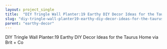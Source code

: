 ```yaml
---
layout: project_single
title:  "DIY Tringle Wall Planter:19 Earthy DIY Decor Ideas for the Taurus Home via Brit + Co"
slug: "diy-tringle-wall-planter19-earthy-diy-decor-ideas-for-the-taurus-home-via-brit-co"
parent: "earthy-decor"
---
```

DIY Tringle Wall Planter:19 Earthy DIY Decor Ideas for the Taurus Home via Brit + Co